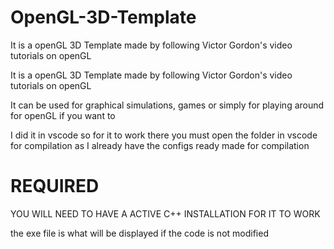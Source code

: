 # OpenGL-3D-Template
It is a openGL 3D Template made by following Victor Gordon's video tutorials on openGL

It is a openGL 3D Template made by following Victor Gordon's video tutorials on openGL

It can be used for graphical simulations, games or simply for playing around for openGL if you want to

I did it in vscode so for it to work there you must open the folder in vscode for compilation as I already have the configs ready made for compilation

# REQUIRED
YOU WILL NEED TO HAVE A ACTIVE C++ INSTALLATION FOR IT TO WORK

the exe file is what will be displayed if the code is not modified
